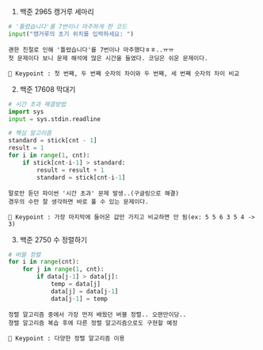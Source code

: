 1. 백준 2965 캥거루 세마리
``` python
# '틀렸습니다'를 7번이나 마주하게 한 코드
input("캥거루의 초기 위치를 입력하세요: ")
```

    괜한 친절로 인해 '틀렸습니다'를 7번이나 마주했다ㅎㅎ..ㅠㅠ
    첫 문제이다 보니 문제 해석에 많은 시간을 들였다. 코딩은 쉬운 문제이다.

    🔑 Keypoint : 첫 번째, 두 번째 숫자의 차이와 두 번째, 세 번째 숫자의 차이 비교

2. 백준 17608 막대기
``` python
# 시간 초과 해결방법
import sys
input = sys.stdin.readline

# 핵심 알고리즘
standard = stick[cnt - 1]
result = 1
for i in range(1, cnt):
    if stick[cnt-i-1] > standard:
        result = result + 1
        standard = stick[cnt-i-1]

```

    말로만 듣던 파이썬 '시간 초과' 문제 발생..(구글링으로 해결)
    경우의 수만 잘 생각하면 바로 풀 수 있는 문제이다.

    🔑 Keypoint : 가장 마지막에 들어온 값만 가지고 비교하면 안 됨(ex: 5 5 6 3 5 4 -> 3)

3. 백준 2750 수 정렬하기
``` python
# 버블 정렬
for i in range(cnt):
    for j in range(1, cnt):
        if data[j-1] > data[j]:
            temp = data[j]
            data[j] = data[j-1]
            data[j-1] = temp

```

    정렬 알고리즘 중에서 가장 먼저 배웠던 버블 정렬.. 오랜만이당..
    졍렬 알고리즘 복습 후에 다른 정렬 알고리즘으로도 구현할 예정

    🔑 Keypoint : 다양한 정렬 알고리즘 이용
